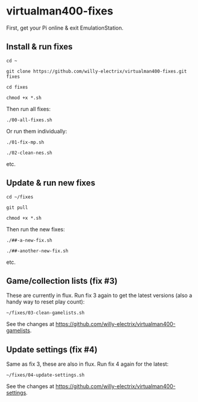 # virtualman400-fixes

First, get your Pi online & exit EmulationStation.

## Install & run fixes

`cd ~`

`git clone https://github.com/willy-electrix/virtualman400-fixes.git fixes`

`cd fixes`

`chmod +x *.sh`

Then run all fixes:

`./00-all-fixes.sh`

Or run them individually:

`./01-fix-mp.sh`

`./02-clean-nes.sh`

etc.

## Update & run new fixes

`cd ~/fixes`

`git pull`

`chmod +x *.sh`

Then run the new fixes:

`./##-a-new-fix.sh`

`./##-another-new-fix.sh`

etc.

## Game/collection lists (fix #3)

These are currently in flux. Run fix 3 again to get the latest versions (also a handy way to reset play count):

`~/fixes/03-clean-gamelists.sh`

See the changes at https://github.com/willy-electrix/virtualman400-gamelists.

## Update settings (fix #4)

Same as fix 3, these are also in flux. Run fix 4 again for the latest:

`~/fixes/04-update-settings.sh`

See the changes at https://github.com/willy-electrix/virtualman400-settings.
